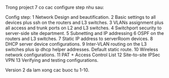 Trong project 7 co cac configure step nhu sau:

Config step:
1 Network Design and beautification.
﻿﻿﻿2 Basic settings to all devices plus ssh on the routers and L3 switches.
﻿﻿﻿3 VLANs assignment plus all access and trunk ports on L2 and L3 switches.
﻿﻿﻿4 Switchport security to server-side site department.
﻿﻿﻿5 Subnetting and IP addressing
﻿﻿﻿6 OSPF on the routers and L3 switches.
7 Static IP address to serverRoom devices.
﻿﻿﻿8 DHCP server device configurations.
﻿﻿﻿9 Inter-VLAN routing on the L3 switches plus ip dhcp helper addresses. Default static route.
﻿﻿﻿10 Wireless network configurations.
﻿11﻿﻿﻿ PAT + Access Control List
﻿﻿12 Site-to-site IPSec VPN
13 Verifying and testing configurations.

Version 2 da lam xong cac buoc tu 1-10.
